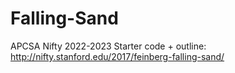 # Falling-Sand
APCSA Nifty 2022-2023
Starter code + outline: http://nifty.stanford.edu/2017/feinberg-falling-sand/
